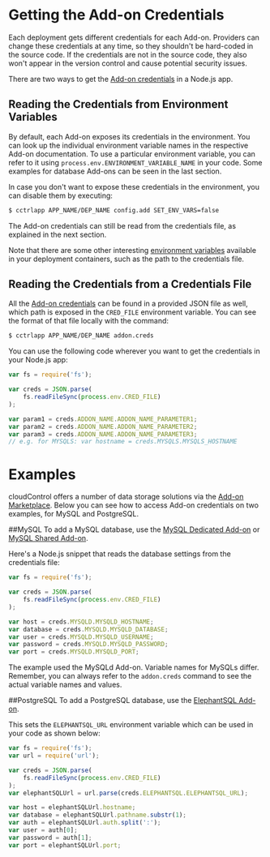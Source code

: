 # Getting the Add-on Credentials

Each deployment gets different credentials for each Add-on. Providers can change these credentials at any time, so they shouldn't be hard-coded in the source code. If the credentials are not in the source code, they also won't appear in the version control and cause potential security issues.

There are two ways to get the [Add-on credentials] in a Node.js app.

## Reading the Credentials from Environment Variables

By default, each Add-on exposes its credentials in the environment. You can look up the individual environment variable names in the respective Add-on documentation. To use a particular environment variable, you can refer to it using  `process.env.ENVIRONMENT_VARIABLE_NAME` in your code. Some examples for database Add-ons can be seen in the last section.

In case you don't want to expose these credentials in the environment, you can disable them by executing:

~~~bash
$ cctrlapp APP_NAME/DEP_NAME config.add SET_ENV_VARS=false
~~~

The Add-on credentials can still be read from the credentials file, as explained in the next section.

Note that there are some other interesting [environment variables] available in your deployment containers, such as the path to the credentials file.

## Reading the Credentials from a Credentials File

All the [Add-on credentials] can be found in a provided JSON file as well, which path is exposed in
the `CRED_FILE` environment variable. You can see the format of that file locally with the command:

~~~bash
$ cctrlapp APP_NAME/DEP_NAME addon.creds
~~~

You can use the following code wherever you want to get the credentials in your Node.js app:

~~~javascript
var fs = require('fs');

var creds = JSON.parse(
    fs.readFileSync(process.env.CRED_FILE)
);

var param1 = creds.ADDON_NAME.ADDON_NAME_PARAMETER1;
var param2 = creds.ADDON_NAME.ADDON_NAME_PARAMETER2;
var param3 = creds.ADDON_NAME.ADDON_NAME_PARAMETER3;
// e.g. for MYSQLS: var hostname = creds.MYSQLS.MYSQLS_HOSTNAME
~~~

# Examples

cloudControl offers a number of data storage solutions via the [Add-on Marketplace]. Below you can see how to access Add-on credentials on two examples, for MySQL and PostgreSQL.

##MySQL
To add a MySQL database, use the [MySQL Dedicated Add-on] or [MySQL Shared Add-on].

Here's a Node.js snippet that reads the database settings from the credentials file:

~~~javascript
var fs = require('fs');

var creds = JSON.parse(
    fs.readFileSync(process.env.CRED_FILE)
);

var host = creds.MYSQLD.MYSQLD_HOSTNAME;
var database = creds.MYSQLD.MYSQLD_DATABASE;
var user = creds.MYSQLD.MYSQLD_USERNAME;
var password = creds.MYSQLD.MYSQLD_PASSWORD;
var port = creds.MYSQLD.MYSQLD_PORT;

~~~

The example used the MySQLd Add-on. Variable names for MySQLs differ. Remember, you can always refer to the `addon.creds` command to see the actual variable names and values.

##PostgreSQL
To add a PostgreSQL database, use the [ElephantSQL Add-on].

This sets the `ELEPHANTSQL_URL` environment variable which can be used in your code as shown below:

~~~javascript
var fs = require('fs');
var url = require('url');

var creds = JSON.parse(
    fs.readFileSync(process.env.CRED_FILE)
);
var elephantSQLUrl = url.parse(creds.ELEPHANTSQL.ELEPHANTSQL_URL);

var host = elephantSQLUrl.hostname;
var database = elephantSQLUrl.pathname.substr(1);
var auth = elephantSQLUrl.auth.split(':');
var user = auth[0];
var password = auth[1];
var port = elephantSQLUrl.port;
~~~

[Add-on Marketplace]: https://www.cloudcontrol.com/add-ons
[environment variables]: https://www.cloudcontrol.com/dev-center/platform-documentation#environment-variables
[MySQL Dedicated Add-on]: https://www.cloudcontrol.com/add-ons/mysqld
[MySQL Shared Add-on]: https://www.cloudcontrol.com/add-ons/mysqls
[Add-on credentials]:https://www.cloudcontrol.com/dev-center/platform-documentation#add-on-credentials
[ElephantSQL Add-on]: https://www.cloudcontrol.com/add-ons/elephantsql
